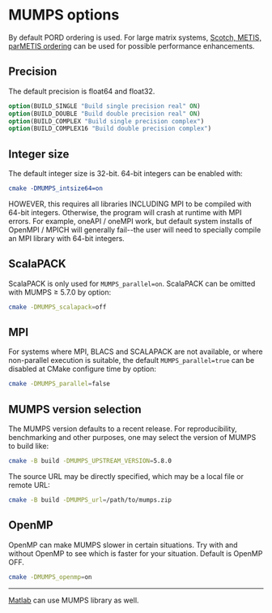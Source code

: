 # MUMPS options

By default PORD ordering is used.
For large matrix systems,
[Scotch, METIS, parMETIS ordering](./Readme_ordering.md)
can be used for possible performance enhancements.

## Precision

The default precision is float64 and float32.

```cmake
option(BUILD_SINGLE "Build single precision real" ON)
option(BUILD_DOUBLE "Build double precision real" ON)
option(BUILD_COMPLEX "Build single precision complex")
option(BUILD_COMPLEX16 "Build double precision complex")
```

## Integer size

The default integer size is 32-bit.
64-bit integers can be enabled with:

```cmake
cmake -DMUMPS_intsize64=on
```

HOWEVER, this requires all libraries INCLUDING MPI to be compiled with 64-bit integers.
Otherwise, the program will crash at runtime with MPI errors.
For example, oneAPI / oneMPI work, but default system installs of OpenMPI / MPICH will generally fail--the user will need to specially compile an MPI library with 64-bit integers.

## ScalaPACK

ScalaPACK is only used for `MUMPS_parallel=on`.
ScalaPACK can be omitted with MUMPS &ge; 5.7.0 by option:

```sh
cmake -DMUMPS_scalapack=off
```

## MPI

For systems where MPI, BLACS and SCALAPACK are not available, or where non-parallel execution is suitable, the default `MUMPS_parallel=true` can be disabled at CMake configure time by option:

```sh
cmake -DMUMPS_parallel=false
```

## MUMPS version selection

The MUMPS version defaults to a recent release.
For reproducibility, benchmarking and other purposes, one may select the version of MUMPS to build like:

```sh
cmake -B build -DMUMPS_UPSTREAM_VERSION=5.8.0
```

The source URL may be directly specified, which may be a local file or remote URL:

```sh
cmake -B build -DMUMPS_url=/path/to/mumps.zip
```

## OpenMP

OpenMP can make MUMPS slower in certain situations.
Try with and without OpenMP to see which is faster for your situation.
Default is OpenMP OFF.

```sh
cmake -DMUMPS_openmp=on
```

---

[Matlab](./Readme_matlab.md) can use MUMPS library as well.
